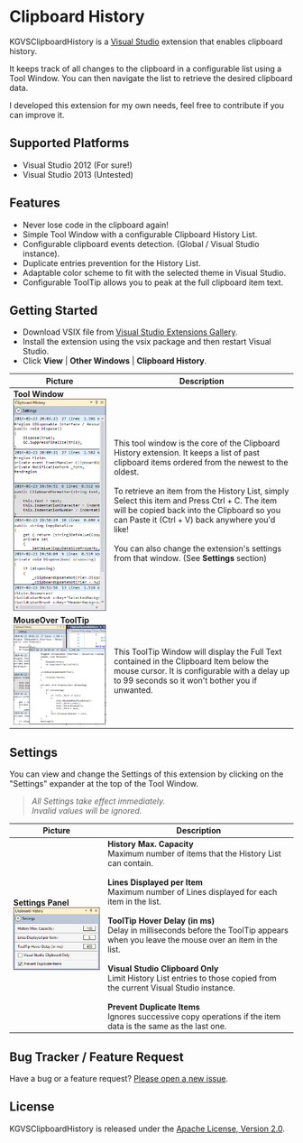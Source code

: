 # Clipboard History

KGVSClipboardHistory is a <a href="http://www.microsoft.com/visualstudio/eng" target="_blank">Visual Studio</a>
extension that enables clipboard history.

It keeps track of all changes to the clipboard in a configurable list using a Tool Window.
You can then navigate the list to retrieve the desired clipboard data.

I developed this extension for my own needs, feel free to contribute if you can improve it.

## Supported Platforms

* Visual Studio 2012 (For sure!)
* Visual Studio 2013 (Untested)

## Features

* Never lose code in the clipboard again!
* Simple Tool Window with a configurable Clipboard History List.
* Configurable clipboard events detection. (Global / Visual Studio instance).
* Duplicate entries prevention for the History List.
* Adaptable color scheme to fit with the selected theme in Visual Studio.
* Configurable ToolTip allows you to peak at the full clipboard item text.

## Getting Started

* Download VSIX file from <a href="http://www.microsoft.com/visualstudio/eng" target="_blank">Visual Studio Extensions Gallery</a>.
* Install the extension using the vsix package and then restart Visual Studio.
* Click **View** | **Other Windows** | **Clipboard History**.

| Picture | Description |
|---------|-------------|
| **Tool Window**<br>![ClipboardHistory Tool Window](/ClipboardHistory/AppResources/Images/ScreenShot_ToolWindow.png) | This tool window is the core of the Clipboard History extension. It keeps a list of past clipboard items ordered from the newest to the oldest.<br><br>To retrieve an item from the History List, simply Select this item and Press Ctrl + C. The item will be copied back into the Clipboard so you can Paste it (Ctrl + V) back anywhere you'd like!<br><br>You can also change the extension's settings from that window. (See **Settings** section) |
| **MouseOver ToolTip**<br>![ClipboardHistory Tool Window](/ClipboardHistory/AppResources/Images/ScreenShot_ToolTip.png) | This ToolTip Window will display the Full Text contained in the Clipboard Item below the mouse cursor. It is configurable with a delay up to 99 seconds so it won't bother you if unwanted. |

## Settings

You can view and change the Settings of this extension by clicking on the "Settings" expander at the top of the Tool Window.
> *All Settings take effect immediately.*<br>
> *Invalid values will be ignored.*

| Picture | Description |
|---------|-------------|
| **Settings Panel**<br>![ClipboardHistory Settings Window](/ClipboardHistory/AppResources/Images/ScreenShot_Settings.png) | **History Max. Capacity**<br>Maximum number of items that the History List can contain.  <br><br>**Lines Displayed per Item**<br>Maximum number of Lines displayed for each item in the list.  <br><br>**ToolTip Hover Delay (in ms)**<br>Delay in milliseconds before the ToolTip appears when you leave the mouse over an item in the list.  <br><br>**Visual Studio Clipboard Only**<br>Limit History List entries to those copied from the current Visual Studio instance.  <br><br>**Prevent Duplicate Items**<br>Ignores successive copy operations if the item data is the same as the last one. |

## Bug Tracker / Feature Request

Have a bug or a feature request? [Please open a new issue](https://github.com/kavengagne/KGVSClipboardHistory/issues).

## License

KGVSClipboardHistory is released under the [Apache License, Version 2.0](/LICENSE.txt).
